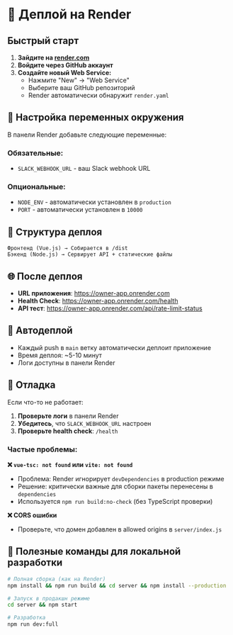 # 🚀 Деплой на Render

## Быстрый старт

1. **Зайдите на [render.com](https://render.com)**
2. **Войдите через GitHub аккаунт**
3. **Создайте новый Web Service:**
   - Нажмите "New" → "Web Service"
   - Выберите ваш GitHub репозиторий
   - Render автоматически обнаружит `render.yaml`

## 🔧 Настройка переменных окружения

В панели Render добавьте следующие переменные:

### Обязательные:
- `SLACK_WEBHOOK_URL` - ваш Slack webhook URL

### Опциональные:
- `NODE_ENV` - автоматически установлен в `production`
- `PORT` - автоматически установлен в `10000`

## 📁 Структура деплоя

```
Фронтенд (Vue.js) → Собирается в /dist
Бэкенд (Node.js) → Сервирует API + статические файлы
```

## 🌐 После деплоя

- **URL приложения**: https://owner-app.onrender.com
- **Health Check**: https://owner-app.onrender.com/health
- **API тест**: https://owner-app.onrender.com/api/rate-limit-status

## 🔄 Автодеплой

- Каждый push в `main` ветку автоматически деплоит приложение
- Время деплоя: ~5-10 минут
- Логи доступны в панели Render

## 🐛 Отладка

Если что-то не работает:

1. **Проверьте логи** в панели Render
2. **Убедитесь**, что `SLACK_WEBHOOK_URL` настроен
3. **Проверьте health check**: `/health`

### Частые проблемы:

**❌ `vue-tsc: not found` или `vite: not found`**
- Проблема: Render игнорирует `devDependencies` в production режиме
- Решение: критически важные для сборки пакеты перенесены в `dependencies`
- Используется `npm run build:no-check` (без TypeScript проверки)

**❌ CORS ошибки**
- Проверьте, что домен добавлен в allowed origins в `server/index.js`

## 📝 Полезные команды для локальной разработки

```bash
# Полная сборка (как на Render)
npm install && npm run build && cd server && npm install --production

# Запуск в продакшн режиме
cd server && npm start

# Разработка
npm run dev:full
``` 